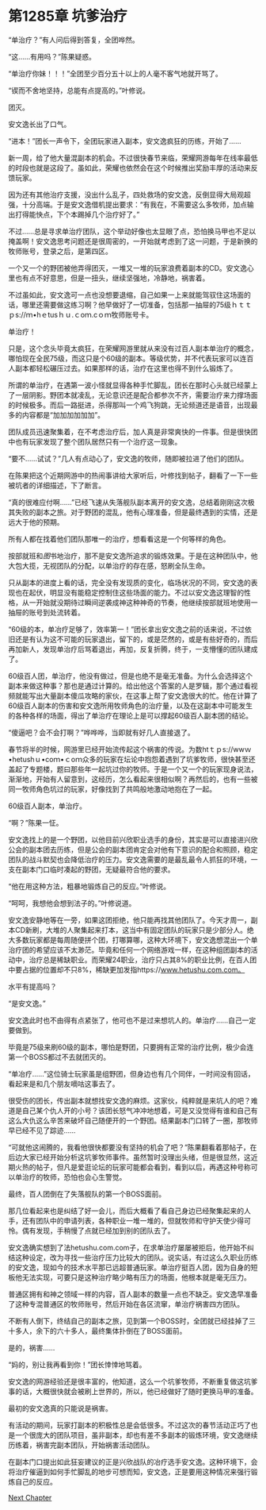 # 第1285章 坑爹治疗

“单治疗？”有人问后得到答复，全团哗然。

“这……有用吗？”陈果疑惑。

“单治疗你妹！！！”全团至少百分五十以上的人毫不客气地就开骂了。

“锲而不舍地坚持，总能有点提高的。”叶修说。

团灭。

安文逸长出了口气。

“进本！”团长一声令下，全团玩家进入副本，安文逸疯狂的历练，开始了……

新一周，给了他大量混副本的机会。不过很快春节来临，荣耀网游每年在线率最低的时段也就是这段了。虽如此，荣耀也依然会在这个时候推出奖励丰厚的活动来反馈玩家。

因为还有其他治疗支援，没出什么乱子，四处救场的安文逸，反倒显得大局观超强，十分高端。于是安文逸借机提出要求：“有我在，不需要这么多牧师，加点输出打得能快点，下个本踢掉几个治疗好了。”

不过……总是寻求单治疗团队，这个举动好像也太显眼了点，恐怕换马甲也不足以掩盖啊！安文逸思考问题还是很周密的，一开始就考虑到了这一问题，于是新换的牧师账号，登录之后，是第四区。

一个又一个的野团被他弄得团灭，一堆又一堆的玩家浪费着副本的CD。安文逸心里也有点不好意思，但是一扭头，继续坚强地，冷静地，祸害着。

不过虽如此，安文逸可一点也没想要退缩，自己如果一上来就能驾驭住这场面的话，哪里还需要做这练习啊？他早做好了一切准备，包括那一抽屉的75级ｈｔｔｐs://ｍ•hｅtusｈｕ.ｃoｍ.cｏｍ牧师账号卡。

单治疗！

只是，这个念头毕竟太疯狂，在荣耀网游里就从来没有过百人副本单治疗的概念，哪怕现在全民75级，而这只是个60级的副本。等级优势，并不代表玩家可以连百人副本都轻松碾压过去。如果那样的话，治疗在这里也得不到什么锻炼了。

所谓的单治疗，在遇第一波小怪就显得各种手忙脚乱，团长在那时心头就已经蒙上了一层阴影。野团本就凌乱，无论意识还是配合都参次不齐，需要治疗来力撑场面的时候极多。而后一路挺进，杀得那叫一个鸡飞狗跳，无论频道还是语音，出现最多的内容都是“加加加加加加”。

团队成员迅速聚集着，在不考虑治疗后，加人真是非常爽快的一件事。但是很快团中也有玩家发现了整个团队居然只有一个治疗这一现象。

“要不……试试？”几人有点动心了，安文逸的牧师，随即被拉进了他们的团队。

在陈果把这个近期网游中的热闹事讲给大家听后，叶修找到帖子，翻看了一下一些被坑者的详细描述，下了断言。

“真的很难应付啊……”已经飞速从失落舰队副本离开的安文逸，总结着刚刚这次极其失败的副本之旅。对于野团的混乱，他有心理准备，但是最终遇到的实情，还是远大于他的预期。

所有人都在找着他们团队那唯一的治疗，想看看这是一个何等样的角色。

按部就班和*图*书地治疗，那不是安文逸所追求的锻炼效果。于是在这种团队中，他大包大揽，无视团队的分配，以单治疗的存在感，怒刷全队生命。

只从副本的进度上看的话，完全没有发现质的变化，临场状况的不同，安文逸的表现也在起伏，明显没有能稳定控制住这些场面的能力。不过以安文逸这理智的性格，从一开始就没期待过瞬间逆袭成神这种神奇的节奏，他继续按部就班地使用一抽屉的账号到处流转着。

“60级的本，单冶疗足够了，效率第一！”团长拿出安文逸之前的话来说，不过依旧还是有认为这不可能的玩家退出，留下的，或是茫然的，或是有些好奇的，而后再加新人，发现单治疗后骂着退出，再加，反复折腾，终于，一支懵懂的团队建成了。

60级百人团，单治疗，他没有做过，但是也绝不是毫无准备。为什么会选择这个副本来做这种事？那也是通过计算的。给出他这个答案的人是罗辑，那个通过看视频就能写出大量副本傻瓜攻略的家伙，在这事上帮了安文逸很大的忙。他在计算了60级百人副本的伤害和安文逸所用牧师角色的治疗量，以及在这副本中可能发生的各种各样的场面，得出了单治疗在理论上是可以撑起60级百人副本团的结论。

“傻逼吧？会不会打啊？”哗哗哗，当即就有好几人直接退了。

春节将半的时候，网游里已经开始流传起这个祸害的传说。为数htｔｐs://wwｗ•hetushｕ•coｍ•ｃoｍ众多的玩家在坛论中抱怨着遇到了坑爹牧师，很快甚至还盖起了专题楼，题曰那些年一起坑过你的牧师。于是一个又一个的玩家现身说法，渐渐地，开始有人留意到，这经历，怎么看起来很相似啊？再然后的，也有一些被同一牧师角色坑过的玩家，好像找到了共鸣般地激动地抱在了一起。

60级百人副本，单治疗。

“啊？”陈果一怔。

安文逸找上的是一个野团，以他目前兴欣职业选手的身份，其实是可以直接进兴欣公会的副本团去历练，但是公会的副本团肯定会对他有下意识的配合和照顾，稳定团队的战斗默契也会降低治疗的压力。安文逸需要的是最乱最令人抓狂的环境，一支在副本门口临时凑起的野团，无疑最符合他的要求。

“他在用这种方法，粗暴地锻炼自己的反应。”叶修说。

“呵呵，我想他会想到法子的。”叶修说道。

安文逸安静地等在一旁，如果这团拒绝，他只能再找其他团队了。今天才周一，副本CD新刷，大堆的人聚集起来打本，这当中有固定团队的玩家只是少部分人。绝大多数玩家都是每周随便拼个团，打哪算哪，这种大环境下，安文逸想混出一个单治疗团的希望应该不太渺茫。毕竟和任何一个网络游戏一样，在这种组团副本的活动中，治疗总是稀缺职业。而荣耀24职业，治疗只占其8%的职业比例，在百人团中要占据的位置却不只8%，稀缺更加发指https://www.hetushu.com.com。

水平有提高吗？

“是安文逸。”

安文逸此时也不由得有点紧张了，他可也不是过来想坑人的。单治疗……自己一定要做到。

毕竟是75级来刷60级的副本，哪怕是野团，只要拥有正常的治疗比例，极少会连第一个BOSS都过不去就团灭的。

“单冶疗……”这位骑士玩家虽是组野团，但身边也有几个同伴，一时间没有回话，看起来是和几个朋友嘀咕这事去了。

很受伤的团长，传出副本就想找安文逸的麻烦。这家伙，纯粹就是来坑人的吧？难道是自己某个仇人开的小号？该团长怒气冲冲地想着，可是又没觉得有谁和自己有这么大仇这么辛苦来破坏自己随便开的一个野团。结果副本门口转了一圈，那牧师早已经不见了踪迹……

“可就他这闹腾的，我看他很快都要没有坚持的机会了吧？”陈果翻看着那帖子，在后边大家已经开始分析这坑爹牧师事件。虽然暂时没理出头绪，但是很显然，这近期火热的帖子，但凡是爱逛论坛的玩家可能都会看到，看到以后，再遇这种号称可以单治疗的牧师，恐怕也会心生警觉。

最终，百人团倒在了失落舰队的第一个BOSS面前。

那几位看起来也是纠结了好一会儿，而后大概看了看自己身边已经聚集起来的人手，还有团队中的申请列表，各种职业一堆一堆的，但就牧师和守护天使少得可怜。偶有发现，手稍慢了点就已经加到别的团队去了。

安文逸确实想到了法hetushu.com.com子，在求单治疗屡屡被拒后，他开始不纠结这种设定，改为寻找一些治疗压力比较大的团队。说实话，有过这么久职业历练的安文逸，现如今的技术水平那已远超普通玩家。单治疗挺百人团，因为自身的短板他无法实现，可要只是这种治疗略少略有压力的场面，他根本就是毫无压力。

普通区拥有和神之领域一样的内容，百人副本的数量一点也不缺乏。安文逸早准备了这种专混普通区的牧师账号，然后开始在各区流窜，单治疗祸害四方团队。

不断有人倒下，终结自己的副本之旅，见到第一个BOSS时，全团就已经挂掉了三十多人，余下的六十多人，最终集体扑倒在了BOSS面前。

是的，祸害……

“妈的，别让我再看到你！”团长悻悻地骂着。

安文逸的网游经验还是很丰富的，他知道，这么一个坑爹牧师，不断重复做这坑爹事的话，大概很快就会被刷上世界的，所以，他已经做好了随时更换马甲的准备。

最初的安文逸真的只能说是祸害。

有活动的期间，玩家打副本的积极性总是会低很多。不过这次的春节活动正巧了也是一个很庞大的团队项目，虽非副本，却也有差不多副本的锻炼环境，安文逸继续历练着，祸害完副本团队，开始祸害活动团队。

在副本门口提出如此狂妄建议的正是兴欣战队的冶疗选手安文逸。这种环境下，会将治疗催逼到如何手忙脚乱的地步可想而知，安文逸，正是要用这种情况来强行锻炼自己的反应。



[Next Chapter](%E7%AC%AC1286%E7%AB%A0%20%E5%BB%89%E4%BB%B7%E7%9A%84%E6%80%9D%E8%B7%AF.md)